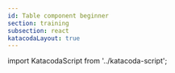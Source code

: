 ```yaml
---
id: Table component beginner
section: training
subsection: react
katacodaLayout: true
---
```


import KatacodaScript from '../katacoda-script';

<KatacodaScript katacodaId="react-components/table-intro" />
